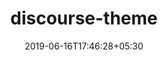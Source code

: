 ---
title: "discourse-theme"
date: 2019-06-16T17:46:28+05:30
type: "organisations"
org_name: "freeCodeCamp.org"
repo_desc: "Themes that we use on our forums"
repo_link: https://github.com/freeCodeCamp/discourse-theme


---